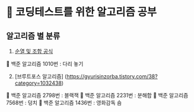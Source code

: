 #  🎯 코딩테스트를 위한 알고리즘 공부

## 알고리즘 별 분류

1. [순열 및 조합 공식](https://gyurisinzorba.tistory.com/29?category=1032438)

📌 백준 알고리즘 1010번 : 다리 놓기


2. [브루트포스 알고리즘] (https://gyurisinzorba.tistory.com/38?category=1032438)

📌 백준 알고리즘 2798번 : 블랙잭
📌 백준 알고리즘 2231번 : 분해합
📌 백준 알고리즘 7568번 : 덩치
📌 백준 알고리즘 1436번 : 영화감독 숌
